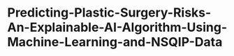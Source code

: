 # Predicting-Plastic-Surgery-Risks-An-Explainable-AI-Algorithm-Using-Machine-Learning-and-NSQIP-Data